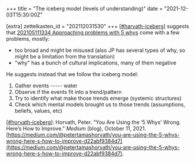 +++
title = "The iceberg model (levels of understanding)"
date = "2021-12-03T15:30:00Z"

[extra]
zettelkasten_id = "202112031530"
+++
[[#harvath-iceberg](/zettelkasten/tags/harvath-iceberg)] suggests that [202105111334 Approaching problems with 5 whys](/zettelkasten/202105111334-approaching-problems-with-5-whys) come with a few problems, mostly:
- too broad and might be misused (also JP has several types of why, so might be a limitation from the translation)
- "why" has a bunch of cultural implications, many of them negative

He suggests instead that we follow the iceberg model:
1. Gather events 
----- water
2. Observe if the events fit into a trend/pattern
3. Try to identify what make those trends emerge (systemic structures)
4. Check which mental models brought us to those trends (assumptions, beliefs, values, etc)

[[#horvath-iceberg](/zettelkasten/tags/horvath-iceberg)]: Horvath, Peter. “You Are Using the ‘5 Whys’ Wrong. Here’s How to Improve.” _Medium_ (blog), October 11, 2021. [https://medium.com/@petertamashorvath/you-are-using-the-5-whys-wrong-here-s-how-to-improve-d22abf9384d7](https://medium.com/@petertamashorvath/you-are-using-the-5-whys-wrong-here-s-how-to-improve-d22abf9384d7).
